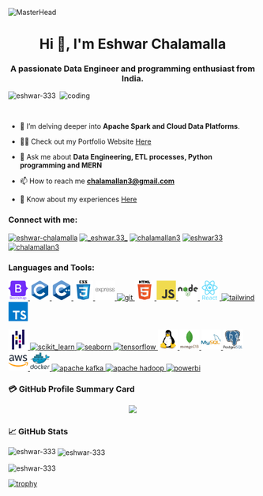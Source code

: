 ![MasterHead](https://camo.githubusercontent.com/3167026abe932fe28cb61a7308549da706bc1a8ee81a3cc3169ea75991d2e3d5/68747470733a2f2f692e6962622e636f2f6b3234343135622f4769746875622d42616e6e65722e676966)
<h1 align="center">Hi 👋, I'm Eshwar Chalamalla </h1>
<h3 align="center">A passionate Data Engineer and programming enthusiast from India.</h3>

<img src="https://github-production-user-asset-6210df.s3.amazonaws.com/74038190/238353480-219bcc70-f5dc-466b-9a60-29653d8e8433.gif?X-Amz-Algorithm=AWS4-HMAC-SHA256&X-Amz-Credential=AKIAVCODYLSA53PQK4ZA%2F20250118%2Fus-east-1%2Fs3%2Faws4_request&X-Amz-Date=20250118T083450Z&X-Amz-Expires=300&X-Amz-Signature=ae0103a7bdc80795f48015f89c6e88c857e8dca1b20d2f69217e21c757236201&X-Amz-SignedHeaders=host" alt="coding" width="400" align="right"/>

<p align="left"> <img src="https://komarev.com/ghpvc/?username=eshwar-333&label=Profile%20views&color=0e75b6&style=flat" alt="eshwar-333" /> </p>

<p align="left"> <a href="https://twitter.com/" target="blank"><img src="https://img.shields.io/twitter/follow/?logo=twitter&style=for-the-badge" alt="" /></a> </p>

- 🌱  I’m delving deeper into **Apache Spark and Cloud Data Platforms**.
  
- 👨‍💻 Check out my Portfolio Website [Here](https://voluble-twilight-169822.netlify.app/)

- 💬 Ask me about **Data Engineering, ETL processes, Python programming and MERN**

- 📫 How to reach me **chalamallan3@gmail.com**

- 📄 Know about my experiences <a href="https://drive.google.com/file/d/1NFpm799khDBWT-uiyykqd6Moun5iULr1/view?usp=sharing" target="_blank">Here</a>

<h3 align="left">Connect with me:</h3>
<p align="left">
<a href="https://linkedin.com/in/eshwar-chalamalla" target="_blank"><img align="center" src="https://raw.githubusercontent.com/rahuldkjain/github-profile-readme-generator/master/src/images/icons/Social/linked-in-alt.svg" alt="eshwar-chalamalla" height="30" width="40" /></a>
<a href="https://instagram.com/_eshwar.33_" target="_blank"><img align="center" src="https://raw.githubusercontent.com/rahuldkjain/github-profile-readme-generator/master/src/images/icons/Social/instagram.svg" alt="_eshwar.33_" height="30" width="40" /></a>
<a href="https://www.hackerrank.com/chalamallan3" target="blank"><img align="center" src="https://raw.githubusercontent.com/rahuldkjain/github-profile-readme-generator/master/src/images/icons/Social/hackerrank.svg" alt="chalamallan3" height="30" width="40" /></a>
<a href="https://www.leetcode.com/eshwar33" target="_blank"><img align="center" src="https://raw.githubusercontent.com/rahuldkjain/github-profile-readme-generator/master/src/images/icons/Social/leet-code.svg" alt="eshwar33" height="30" width="40" /></a>
<a href="https://auth.geeksforgeeks.org/user/chalamallan3" target="_blank"><img align="center" src="https://raw.githubusercontent.com/rahuldkjain/github-profile-readme-generator/master/src/images/icons/Social/geeks-for-geeks.svg" alt="chalamallan3" height="30" width="40" /></a>
</p>

<h3 align="left">Languages and Tools:</h3>
<p align="left">
  <!-- Development Tools -->
  <a href="https://getbootstrap.com" target="_blank" rel="noreferrer">
    <img src="https://raw.githubusercontent.com/devicons/devicon/master/icons/bootstrap/bootstrap-plain-wordmark.svg" alt="bootstrap" width="40" height="40"/>
  </a>
  <a href="https://www.cprogramming.com/" target="_blank" rel="noreferrer">
    <img src="https://raw.githubusercontent.com/devicons/devicon/master/icons/c/c-original.svg" alt="c" width="40" height="40"/>
  </a>
  <a href="https://www.w3schools.com/cpp/" target="_blank" rel="noreferrer">
    <img src="https://raw.githubusercontent.com/devicons/devicon/master/icons/cplusplus/cplusplus-original.svg" alt="cplusplus" width="40" height="40"/>
  </a>
  <a href="https://www.w3schools.com/css/" target="_blank" rel="noreferrer">
    <img src="https://raw.githubusercontent.com/devicons/devicon/master/icons/css3/css3-original-wordmark.svg" alt="css3" width="40" height="40"/>
  </a>
  <a href="https://expressjs.com" target="_blank" rel="noreferrer">
    <img src="https://raw.githubusercontent.com/devicons/devicon/master/icons/express/express-original-wordmark.svg" alt="express" width="40" height="40"/>
  </a>
  
  <a href="https://git-scm.com/" target="_blank" rel="noreferrer">
    <img src="https://camo.githubusercontent.com/ff5301ef7472dbdf522b776167a8af8c326299fe8175e53f6b052bbcc04533e3/68747470733a2f2f7777772e766563746f726c6f676f2e7a6f6e652f6c6f676f732f6769742d73636d2f6769742d73636d2d69636f6e2e737667" alt="git" width="40" height="40"/>
  </a>
  <a href="https://www.w3.org/html/" target="_blank" rel="noreferrer">
    <img src="https://raw.githubusercontent.com/devicons/devicon/master/icons/html5/html5-original-wordmark.svg" alt="html5" width="40" height="40"/>
  </a>
  <a href="https://developer.mozilla.org/en-US/docs/Web/JavaScript" target="_blank" rel="noreferrer">
    <img src="https://raw.githubusercontent.com/devicons/devicon/master/icons/javascript/javascript-original.svg" alt="javascript" width="40" height="40"/>
  </a>
  <a href="https://nodejs.org" target="_blank" rel="noreferrer">
    <img src="https://raw.githubusercontent.com/devicons/devicon/master/icons/nodejs/nodejs-original-wordmark.svg" alt="nodejs" width="40" height="40"/>
  </a>
  <a href="https://reactjs.org/" target="_blank" rel="noreferrer">
    <img src="https://raw.githubusercontent.com/devicons/devicon/master/icons/react/react-original-wordmark.svg" alt="react" width="40" height="40"/>
  </a>
  <a href="https://tailwindcss.com/" target="_blank" rel="noreferrer">
    <img src="https://www.vectorlogo.zone/logos/tailwindcss/tailwindcss-icon.svg" alt="tailwind" width="40" height="40"/>
  </a>
  <a href="https://www.typescriptlang.org/" target="_blank" rel="noreferrer">
    <img src="https://raw.githubusercontent.com/devicons/devicon/master/icons/typescript/typescript-original.svg" alt="typescript" width="40" height="40"/>
  </a>
</p>

<p align="left">
  <!-- Data Tools -->
  <a href="https://pandas.pydata.org/" target="_blank" rel="noreferrer">
    <img src="https://raw.githubusercontent.com/devicons/devicon/2ae2a900d2f041da66e950e4d48052658d850630/icons/pandas/pandas-original.svg" alt="pandas" width="40" height="40"/>
  </a>
  <a href="https://scikit-learn.org/" target="_blank" rel="noreferrer">
    <img src="https://upload.wikimedia.org/wikipedia/commons/0/05/Scikit_learn_logo_small.svg" alt="scikit_learn" width="40" height="40"/>
  </a>
  <a href="https://seaborn.pydata.org/" target="_blank" rel="noreferrer">
    <img src="https://seaborn.pydata.org/_images/logo-mark-lightbg.svg" alt="seaborn" width="40" height="40"/>
  </a>
  <a href="https://www.tensorflow.org" target="_blank" rel="noreferrer">
    <img src="https://www.vectorlogo.zone/logos/tensorflow/tensorflow-icon.svg" alt="tensorflow" width="40" height="40"/>
  </a>
  <a href="https://www.linux.org/" target="_blank" rel="noreferrer">
    <img src="https://raw.githubusercontent.com/devicons/devicon/master/icons/linux/linux-original.svg" alt="linux" width="40" height="40"/>
  </a>
  <a href="https://www.mongodb.com/" target="_blank" rel="noreferrer">
    <img src="https://raw.githubusercontent.com/devicons/devicon/master/icons/mongodb/mongodb-original-wordmark.svg" alt="mongodb" width="40" height="40"/>
  </a>
  <a href="https://www.mysql.com/" target="_blank" rel="noreferrer">
    <img src="https://raw.githubusercontent.com/devicons/devicon/master/icons/mysql/mysql-original-wordmark.svg" alt="mysql" width="40" height="40"/>
  </a>
  <a href="https://postgresql.org/" target="_blank" rel="noreferrer">
    <img src="https://raw.githubusercontent.com/devicons/devicon/master/icons/postgresql/postgresql-original-wordmark.svg" alt="postgresql" width="40" height="40"/>
  </a>
  <a href="https://aws.amazon.com/" target="_blank" rel="noreferrer">
    <img src="https://raw.githubusercontent.com/devicons/devicon/master/icons/amazonwebservices/amazonwebservices-original-wordmark.svg" alt="aws" width="40" height="40"/>
  </a>
  <a href="https://www.docker.com/" target="_blank" rel="noreferrer">
    <img src="https://raw.githubusercontent.com/devicons/devicon/master/icons/docker/docker-original-wordmark.svg" alt="docker" width="40" height="40"/>
  </a>
  <a href="https://kafka.apache.org/" target="_blank" rel="noreferrer">
    <img src="https://camo.githubusercontent.com/33e9a6b7fcb402487124d1bb0e65a021d0665ef84b23bcaa724dfbcc64fde3e9/68747470733a2f2f7777772e766563746f726c6f676f2e7a6f6e652f6c6f676f732f6170616368655f6b61666b612f6170616368655f6b61666b612d69636f6e2e737667" alt="apache kafka" width="40" height="40"/>
  </a>
  <a href="https://hadoop.apache.org/" target="_blank" rel="noreferrer">
    <img src="https://camo.githubusercontent.com/983b0c44b8c2c62ca85b29dad953826788f8632545c049c25a2ebe080ef70f33/68747470733a2f2f7777772e766563746f726c6f676f2e7a6f6e652f6c6f676f732f6170616368655f6861646f6f702f6170616368655f6861646f6f702d69636f6e2e737667" alt="apache hadoop" width="40" height="40"/>
  </a>
  <a href="https://powerbi.microsoft.com/" target="_blank" rel="noreferrer">
    <img src="https://camo.githubusercontent.com/bc52ecd90d5e18458014b3bb97dca275d7b4d511e6a58691787bea93ef311312/68747470733a2f2f75706c6f61642e77696b696d656469612e6f72672f77696b6970656469612f636f6d6d6f6e732f7468756d622f632f63662f4e65775f506f7765725f42495f4c6f676f2e7376672f3230343870782d4e65775f506f7765725f42495f4c6f676f2e7376672e706e67" alt="powerbi" width="40" height="40"/>
  </a>
</p>



### 💳 GitHub Profile Summary Card
<p align="center">
  <img src="https://github-profile-summary-cards.vercel.app/api/cards/profile-details?username=eshwar-333&theme=vue"/>
</p>

### &#x1f4c8; GitHub Stats
<p><img align="left" src="https://github-readme-stats.vercel.app/api/top-langs?username=eshwar-333&show_icons=true&locale=en&layout=compact" alt="eshwar-333" /></p>

<p>&nbsp;<img align="center" src="https://github-readme-stats.vercel.app/api?username=eshwar-333&show_icons=true&locale=en" alt="eshwar-333" /></p>

<p><img align="center" src="https://github-readme-streak-stats.herokuapp.com/?user=eshwar-333&" alt="eshwar-333" /></p>

[![trophy](https://github-profile-trophy.vercel.app/?username=eshwar-333&theme=onedark)](https://github.com/ryo-ma/github-profile-trophy)
